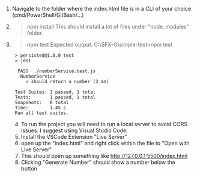 1. Navigate to the folder where the index.html file is in a CLI of your choice (cmd/PowerShell/GitBash/...)
2. > npm install
   This should install a lot of files under "node_modules" folder.
3. > npm test
   Expected output:
        C:\SFX-O\simple-test>npm test
        
        > persisted@1.0.0 test
        > jest
        
         PASS  ./numberService.test.js
          NumberService
            √ should return a number (2 ms)
        
        Test Suites: 1 passed, 1 total
        Tests:       1 passed, 1 total
        Snapshots:   0 total
        Time:        1.45 s
        Ran all test suites.

   4. To run the project you will need to run a local server to avoid CORS issues. I suggest using Visual Studio Code.
   5. Install the VSCode Extension "Live Server"
   6. open up the "index.html" and right click within the file to "Open with Live Server"
   7. This should open up something like http://127.0.0.1:5500/index.html
   8. Clicking "Generate Number" should show a number below the button
